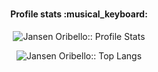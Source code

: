 #
<h4 align="center">Profile stats :musical_keyboard:</h4>
<p align="center"><img src="https://github-readme-stats-topaz-xi.vercel.app/api?username=jansenforibello&show_icons=true&theme=synthwave" alt="Jansen Oribello:: Profile Stats" /></p>


<p align="center"><img src="https://github-readme-stats-topaz-xi.vercel.app/api/top-langs/?username=jansenforibello&langs_count=10&theme=tokyonight&layout=compact" alt="Jansen Oribello:: Top Langs" /></p>
